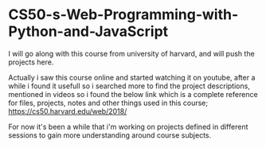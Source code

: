 # CS50-s-Web-Programming-with-Python-and-JavaScript
I will go along with this course from university of harvard, and will push the projects here.

Actually i saw this course online and started watching it on youtube, after a while i found it usefull so i searched more to find the project descriptions, mentioned in
videos so i found the below link which is a complete reference for files, projects, notes and other things used in this course;
https://cs50.harvard.edu/web/2018/

For now it's been a while that i'm working on projects defined in different sessions to gain more understanding around course subjects.

